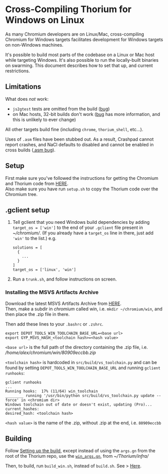 # Cross-Compiling Thorium for Windows on Linux

As many Chromium developers are on Linux/Mac, cross-compiling Chromium for
Windows targets facilitates development for Windows targets on non-Windows
machines.

It's possible to build most parts of the codebase on a Linux or Mac host while
targeting Windows.  It's also possible to run the locally-built binaries on
swarming.  This document describes how to set that up, and current restrictions.

## Limitations

What does *not* work:

* `js2gtest` tests are omitted from the build ([bug](https://crbug.com/1010561))
* on Mac hosts, 32-bit builds don't work ([bug](https://crbug.com/794838) has
  more information, and this is unlikely to ever change)

All other targets build fine (including `chrome`, `thorium_shell`, etc...).

Uses of `.asm` files have been stubbed out.  As a result, Crashpad cannot
report crashes, and NaCl defaults to disabled and cannot be enabled in cross
builds ([.asm bug](https://crbug.com/762167)).

## Setup
First make sure you've followed the instructions for getting the Chromium and Thorium code from [HERE](https://github.com/Alex313031/Thorium/blob/main/docs/BUILDING.md#get-the-code). \
Also make sure you have run `setup.sh` to copy the Thorium code over the Chromium tree.

## .gclient setup

1. Tell gclient that you need Windows build dependencies by adding
   `target_os = ['win']` to the end of your `.gclient` file present in *~/chromium/*.  (If you already
   have a `target_os` line in there, just add `'win'` to the list.) e.g.

       solutions = [
         {
           ...
         }
       ]
       target_os = ['linux', 'win']

2. Run a `trunk.sh`, and follow instructions on screen.

### Installing the MSVS Artifacts Archive

Download the latest MSVS Artifacts Archive from [HERE](https://github.com/Alex313031/Snippets/releases/latest). \
Then, make a subdir in *chromium* called win, i.e. `mkdir ~/chromium/win`, and then place the .zip file in there.

Then add these lines to your `.bashrc` or `.zshrc`.

    export DEPOT_TOOLS_WIN_TOOLCHAIN_BASE_URL=<base url>
    export GYP_MSVS_HASH_<toolchain hash>=<hash value>

`<base url>` is the full path of the directory containing the .zip file, i.e. */home/alex/chromium/win/80909eccbb.zip*

`<toolchain hash>` is hardcoded in `src/build/vs_toolchain.py` and can be found by
setting `DEPOT_TOOLS_WIN_TOOLCHAIN_BASE_URL` and running `gclient runhooks`:

    gclient runhooks
    ...
    Running hooks:  17% (11/64) win_toolchain
    ________ running '/usr/bin/python src/build/vs_toolchain.py update --force' in <chromium dir>
    Windows toolchain out of date or doesn't exist, updating (Pro)...
    current_hashes:
    desired_hash: <toolchain hash>

`<hash value>` is the name of the .zip, without .zip at the end, i.e. `80909eccbb`
## Building
Follow [Setting up the build](https://github.com/Alex313031/Thorium/blob/main/docs/BUILDING.md#setting-up-the-build), except instead of using the `args.gn` from the
root of the Thorium repo, use the [`win_args.gn`](https://github.com/Alex313031/Thorium/blob/main/infra/win_args.gn), from *~/Thorium/infra/*

Then, to build, run `build_win.sh`, instead of `build.sh`. See > [Here](https://github.com/Alex313031/Thorium/blob/main/docs/BUILDING.md#build-thorium-).
